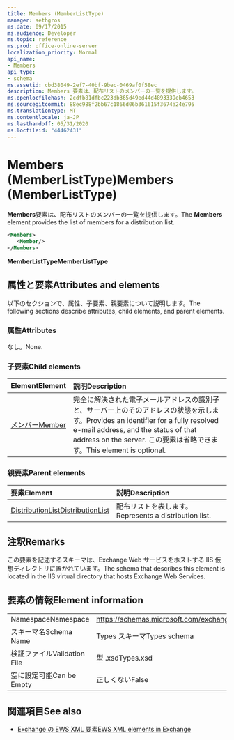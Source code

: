 ```yaml
---
title: Members (MemberListType)
manager: sethgros
ms.date: 09/17/2015
ms.audience: Developer
ms.topic: reference
ms.prod: office-online-server
localization_priority: Normal
api_name:
- Members
api_type:
- schema
ms.assetid: cbd38049-2ef7-40bf-9bec-0469af0f58ec
description: Members 要素は、配布リストのメンバーの一覧を提供します。
ms.openlocfilehash: 2cdfb81dfbc223db365d49ed44d4893339eb4653
ms.sourcegitcommit: 88ec988f2bb67c1866d06b361615f3674a24e795
ms.translationtype: MT
ms.contentlocale: ja-JP
ms.lasthandoff: 05/31/2020
ms.locfileid: "44462431"
---
```

# <a name="members-memberlisttype"></a><span data-ttu-id="c7943-103">Members (MemberListType)</span><span class="sxs-lookup"><span data-stu-id="c7943-103">Members (MemberListType)</span></span>

<span data-ttu-id="c7943-104">**Members**要素は、配布リストのメンバーの一覧を提供します。</span><span class="sxs-lookup"><span data-stu-id="c7943-104">The **Members** element provides the list of members for a distribution list.</span></span> 
  
```xml
<Members>
   <Member/>
</Members>
```

<span data-ttu-id="c7943-105">**MemberListType**</span><span class="sxs-lookup"><span data-stu-id="c7943-105">**MemberListType**</span></span>

## <a name="attributes-and-elements"></a><span data-ttu-id="c7943-106">属性と要素</span><span class="sxs-lookup"><span data-stu-id="c7943-106">Attributes and elements</span></span>

<span data-ttu-id="c7943-107">以下のセクションで、属性、子要素、親要素について説明します。</span><span class="sxs-lookup"><span data-stu-id="c7943-107">The following sections describe attributes, child elements, and parent elements.</span></span>
  
### <a name="attributes"></a><span data-ttu-id="c7943-108">属性</span><span class="sxs-lookup"><span data-stu-id="c7943-108">Attributes</span></span>

<span data-ttu-id="c7943-109">なし。</span><span class="sxs-lookup"><span data-stu-id="c7943-109">None.</span></span>
  
### <a name="child-elements"></a><span data-ttu-id="c7943-110">子要素</span><span class="sxs-lookup"><span data-stu-id="c7943-110">Child elements</span></span>

|<span data-ttu-id="c7943-111">**Element**</span><span class="sxs-lookup"><span data-stu-id="c7943-111">**Element**</span></span>|<span data-ttu-id="c7943-112">**説明**</span><span class="sxs-lookup"><span data-stu-id="c7943-112">**Description**</span></span>|
|:-----|:-----|
|[<span data-ttu-id="c7943-113">メンバー</span><span class="sxs-lookup"><span data-stu-id="c7943-113">Member</span></span>](member-ex15websvcsotherref.md) <br/> |<span data-ttu-id="c7943-114">完全に解決された電子メールアドレスの識別子と、サーバー上のそのアドレスの状態を示します。</span><span class="sxs-lookup"><span data-stu-id="c7943-114">Provides an identifier for a fully resolved e-mail address, and the status of that address on the server.</span></span> <span data-ttu-id="c7943-115">この要素は省略できます。</span><span class="sxs-lookup"><span data-stu-id="c7943-115">This element is optional.</span></span>  <br/> |
   
### <a name="parent-elements"></a><span data-ttu-id="c7943-116">親要素</span><span class="sxs-lookup"><span data-stu-id="c7943-116">Parent elements</span></span>

|<span data-ttu-id="c7943-117">**要素**</span><span class="sxs-lookup"><span data-stu-id="c7943-117">**Element**</span></span>|<span data-ttu-id="c7943-118">**説明**</span><span class="sxs-lookup"><span data-stu-id="c7943-118">**Description**</span></span>|
|:-----|:-----|
|[<span data-ttu-id="c7943-119">DistributionList</span><span class="sxs-lookup"><span data-stu-id="c7943-119">DistributionList</span></span>](distributionlist.md) <br/> |<span data-ttu-id="c7943-120">配布リストを表します。</span><span class="sxs-lookup"><span data-stu-id="c7943-120">Represents a distribution list.</span></span>  <br/> |
   
## <a name="remarks"></a><span data-ttu-id="c7943-121">注釈</span><span class="sxs-lookup"><span data-stu-id="c7943-121">Remarks</span></span>

<span data-ttu-id="c7943-122">この要素を記述するスキーマは、Exchange Web サービスをホストする IIS 仮想ディレクトリに置かれています。</span><span class="sxs-lookup"><span data-stu-id="c7943-122">The schema that describes this element is located in the IIS virtual directory that hosts Exchange Web Services.</span></span>
  
## <a name="element-information"></a><span data-ttu-id="c7943-123">要素の情報</span><span class="sxs-lookup"><span data-stu-id="c7943-123">Element information</span></span>

|||
|:-----|:-----|
|<span data-ttu-id="c7943-124">Namespace</span><span class="sxs-lookup"><span data-stu-id="c7943-124">Namespace</span></span>  <br/> |https://schemas.microsoft.com/exchange/services/2006/types  <br/> |
|<span data-ttu-id="c7943-125">スキーマ名</span><span class="sxs-lookup"><span data-stu-id="c7943-125">Schema Name</span></span>  <br/> |<span data-ttu-id="c7943-126">Types スキーマ</span><span class="sxs-lookup"><span data-stu-id="c7943-126">Types schema</span></span>  <br/> |
|<span data-ttu-id="c7943-127">検証ファイル</span><span class="sxs-lookup"><span data-stu-id="c7943-127">Validation File</span></span>  <br/> |<span data-ttu-id="c7943-128">型 .xsd</span><span class="sxs-lookup"><span data-stu-id="c7943-128">Types.xsd</span></span>  <br/> |
|<span data-ttu-id="c7943-129">空に設定可能</span><span class="sxs-lookup"><span data-stu-id="c7943-129">Can be Empty</span></span>  <br/> |<span data-ttu-id="c7943-130">正しくない</span><span class="sxs-lookup"><span data-stu-id="c7943-130">False</span></span>  <br/> |
   
## <a name="see-also"></a><span data-ttu-id="c7943-131">関連項目</span><span class="sxs-lookup"><span data-stu-id="c7943-131">See also</span></span>

- [<span data-ttu-id="c7943-132">Exchange の EWS XML 要素</span><span class="sxs-lookup"><span data-stu-id="c7943-132">EWS XML elements in Exchange</span></span>](ews-xml-elements-in-exchange.md)

